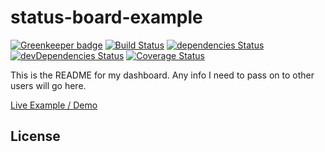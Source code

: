# status-board-example

[![Greenkeeper badge](https://badges.greenkeeper.io/jameswlane/status-board-example.svg)](https://greenkeeper.io/)
[![Build Status](https://travis-ci.org/jameswlane/status-board-example.svg?branch=master)](https://travis-ci.org/jameswlane/status-board-example)
[![dependencies Status](https://david-dm.org/jameswlane/status-board-example/status.svg)](https://david-dm.org/jameswlane/status-board-example)
[![devDependencies Status](https://david-dm.org/jameswlane/status-board-example/dev-status.svg)](https://david-dm.org/jameswlane/status-board-example?type=dev)
[![Coverage Status](https://coveralls.io/repos/github/jameswlane/status-board-example/badge.svg?branch=master)](https://coveralls.io/github/jameswlane/status-board-example?branch=master)

This is the README for my dashboard. Any info I need to pass on to other users will go here.

[Live Example / Demo](http://status-board.experimentwith.com)


## License
